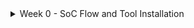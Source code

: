 <details>
  <summary>Week 0 - SoC Flow and Tool Installation</summary>


  <details>
    <summary>Task 1: SoC Design Flow</summary>
    - Write a summary of the documentation
    
    - Highlight key points
  </details>

<details>
  <summary>Task 2 - Tool Installation</summary>
  
# Week 0 – Tool Installation  

Setup guide for the **VSD RISC-V Tapeout Program**. Follow the steps below to prepare your environment.  



## Required Downloads  

-  Download and install **Oracle VirtualBox**:  
  > [VirtualBox Downloads](https://www.virtualbox.org/wiki/Downloads)  

-  Download **Ubuntu Desktop (20.04 or later, 64-bit)**:  
  > [Ubuntu Desktop Downloads](https://ubuntu.com/download/desktop)  


## Installation Walkthrough  

- Watch this step-by-step video for **VirtualBox + Ubuntu installation**:
  
 > [VirtualBox & Ubuntu Setup (YouTube)](https://www.youtube.com/watch?v=hYaCCpvjsEY)  

## System Requirements  

Ensure your host system meets these requirements:  

| Resource  | Minimum Requirement      |
|-----------|--------------------------|
|  RAM      | 6 GB                    |
|  Disk     | 50 GB free space        |
|  OS       | Ubuntu 20.04+ (64-bit)  |
|  CPU      | 4 vCPUs                 |


## Update Ubuntu  

Once Ubuntu is installed, update and clean the system by running:  

```bash
sudo apt update
sudo apt upgrade
sudo apt autoclean
sudo apt autoremove
sudo apt install adms autoconf libtool automake libxaw7-dev libreadline-dev flex bison libxpm-dev gperf gcc g++ make dkms gcc
```
### 1. Yosys

```bash
sudo apt−get install build−essential clang bison flex libreadline−dev gawk tc−dev libffi−dev git graphviz xdot pkg−config python3 libboost−system−dev 
libboost−python−dev libboost−filesystem−dev zlib1g−dev

git clone https://github.com/YosysHQ/yosys.git
cd yosys
make 
sudo make install
yosys
```
<img width="1853" height="394" alt="image" src="https://github.com/user-attachments/assets/8920718a-0944-4155-aa76-ae861786e03f" />

### 2. Icarus Verilog

```bash
git clone https://github.com/steveicarus/iverilog.git
cd iverilog
sh autoconf.sh
./configure
make
sudo make install
```
<img width="1863" height="350" alt="image" src="https://github.com/user-attachments/assets/ebf16fa1-990d-44fb-a39b-3b6bf5d406e8" />

### 3. Gtkwave
```bash
cd
sudo apt install gtkwave
gtkwave
```
<img width="1855" height="832" alt="image" src="https://github.com/user-attachments/assets/bbe6b7f1-08b6-4503-a086-dadc1bb5a421" />

### 4. Ngspice

Download the tarball from [SourceForge](https://sourceforge.net/projects/ngspice/files/) to your local directory.  
Then unpack it using:

```bash
tar -zxvf ngspice-44.tar.gz 
cd ngspice-44 
mkdir release 
cd release 
../configure --with-x --with-readline=yes --disable-debug 
 make 
 sudo make install
ngspice
```
<img width="1848" height="330" alt="image" src="https://github.com/user-attachments/assets/8ddd04f0-4955-45c4-a061-1a9ebcf343b4" />

### 5. Magic
```bash
sudo apt-get install m4 tcsh csh libx11-dev tcl-dev tk-dev libcairo2-dev mesa-common-dev libglu1-mesa-dev libncurses-dev
git clone https://github.com/RTimothyEdwards/magic
cd magic
./configure
make
sudo make install
magic
```
<img width="1854" height="827" alt="image" src="https://github.com/user-attachments/assets/8f5e8715-f095-4830-9a97-18ede3e6bfa9" />

### 6. OpenLane

##### Step 1 - Install Docker

```bash
# Remove legacy installations (optional)
sudo apt-get remove docker docker-engine docker.io containerd runc

# Install dependencies
sudo apt-get update
sudo apt-get install \
  ca-certificates \
  curl \
  gnupg \
  lsb-release

# Add Docker’s GPG key and repository
sudo mkdir -p /etc/apt/keyrings
curl -fsSL https://download.docker.com/linux/ubuntu/gpg | \
  sudo gpg --dearmor -o /etc/apt/keyrings/docker.gpg

echo \
  "deb [arch=$(dpkg --print-architecture) signed-by=/etc/apt/keyrings/docker.gpg] \
   https://download.docker.com/linux/ubuntu $(lsb_release -cs) stable" | \
  sudo tee /etc/apt/sources.list.d/docker.list > /dev/null

# Install Docker Engine
sudo apt-get update
sudo apt-get install docker-ce docker-ce-cli containerd.io docker-compose-plugin

# Confirm installation
sudo docker run hello-world
```
<img width="1857" height="580" alt="image" src="https://github.com/user-attachments/assets/d9a551e7-b9be-4388-a839-48df393fa8a1" />

#### Step 2 - Make Docker Available Without Root

```bash
sudo groupadd docker
sudo usermod -aG docker $USER
sudo reboot # REBOOT!
```
#### Step 3 - Install OpenLane
##### Required Packages

Before installing OpenLane, make sure you have the following packages installed:

- Docker **19.03.12+**
- Git **2.35+**
- Python **3.6+**
- GNU Make

You can check if these dependencies are installed and their versions by running:

```bash
git --version
docker --version
python3 --version
python3 -m pip --version
make --version
python3 -m venv -h
```
<img width="1852" height="843" alt="image" src="https://github.com/user-attachments/assets/b55daf41-d4d4-4c44-9eff-0446ee286bf2" />

```bash
cd $HOME
git clone https://github.com/The-OpenROAD-Project/OpenLane
cd OpenLane
make
make test

# To enter the dockerized OpenLane environment
make mount
```
<img width="1857" height="287" alt="image" src="https://github.com/user-attachments/assets/fc7310f6-450d-47a1-a9ac-7cfdaa105967" />

## Reference
- https://github.com/YosysHQ/yosys.git
- https://github.com/steveicarus/iverilog.git
- https://sourceforge.net/projects/ngspice/files/
- https://github.com/RTimothyEdwards/magic
- https://github.com/The-OpenROAD-Project/OpenLane
  
</details>

</details>
